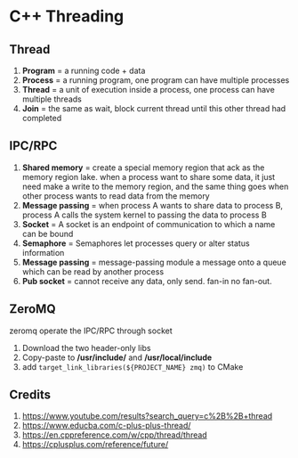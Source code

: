 # C++ Threading

## Thread

1. **Program** = a running code + data
2. **Process** = a running program, one program can have multiple processes
3. **Thread** = a unit of execution inside a process, one process can have multiple threads
4. **Join** = the same as wait, block current thread until this other thread had completed

## IPC/RPC

1. **Shared memory** = create a special memory region that ack as the memory region lake. when a process want to
   share some data, it just need make a write to the memory region, and the same thing goes when other process wants
   to read data from the memory
2. **Message passing** = when process A wants to share data to process B, process A calls the system kernel to
   passing the data to process B
3. **Socket** = A socket is an endpoint of communication to which a name can be bound
4. **Semaphore** = Semaphores let processes query or alter status information
5. **Message passing** = message-passing module a message onto a queue which can be read by another process
6. **Pub socket** = cannot receive any data, only send. fan-in no fan-out.

## ZeroMQ

zeromq operate the IPC/RPC through socket

1. Download the two header-only libs
2. Copy-paste to **/usr/include/** and **/usr/local/include**
3. add `target_link_libraries(${PROJECT_NAME} zmq)` to CMake

## Credits

1. https://www.youtube.com/results?search_query=c%2B%2B+thread
2. https://www.educba.com/c-plus-plus-thread/
3. https://en.cppreference.com/w/cpp/thread/thread
4. https://cplusplus.com/reference/future/
